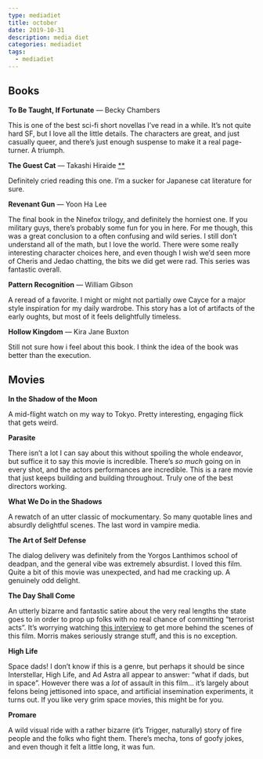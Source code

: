 ```yaml
---
type: mediadiet
title: october
date: 2019-10-31
description: media diet
categories: mediadiet
tags:
  - mediadiet
---
```


## Books

**To Be Taught, If Fortunate** — Becky Chambers

This is one of the best sci-fi short novellas I’ve read in a while. It’s not quite hard SF, but I love all the little details. The characters are great, and just casually queer, and there’s just enough suspense to make it a real page-turner. A triumph.

**The Guest Cat** — Takashi Hiraide [**](#ghost)

Definitely cried reading this one. I’m a sucker for Japanese cat literature for sure.

**Revenant Gun** — Yoon Ha Lee

The final book in the Ninefox trilogy, and definitely the horniest one. If you military guys, there’s probably some fun for you in here. For me though, this was a great conclusion to a often confusing and wild series. I still don’t understand all of the math, but I love the world. There were some really interesting character choices here, and even though I wish we’d seen more of Cheris and Jedao chatting, the bits we did get were rad. This series was fantastic overall.

**Pattern Recognition** — William Gibson

A reread of a favorite. I might or might not partially owe Cayce for a major style inspiration for my daily wardrobe. This story has a lot of artifacts of the early oughts, but most of it feels delightfully timeless.

**Hollow Kingdom** — Kira Jane Buxton

Still not sure how i feel about this book. I think the idea of the book was better than the execution.

## Movies

**In the Shadow of the Moon**

A mid-flight watch on my way to Tokyo. Pretty interesting, engaging flick that gets weird.

**Parasite**

There isn’t a lot I can say about this without spoiling the whole endeavor, but suffice it to say this movie is incredible. There’s _so much_ going on in every shot, and the actors performances are incredible. This is a rare movie that just keeps building and building throughout. Truly one of the best directors working.

**What We Do in the Shadows**

A rewatch of an utter classic of mockumentary. So many quotable lines and absurdly delightful scenes. The last word in vampire media.

**The Art of Self Defense**

The dialog delivery was definitely from the Yorgos Lanthimos school of deadpan, and the general vibe was extremely absurdist. I loved this film. Quite a bit of this movie was unexpected, and had me cracking up. A genuinely odd delight.

**The Day Shall Come**

An utterly bizarre and fantastic satire about the very real lengths the state goes to in order to prop up folks with no real chance of committing “terrorist acts”. It’s worrying watching [this interview](https://www.youtube.com/watch?v=LqUsiV8LPkM) to get more behind the scenes of this film. Morris makes seriously strange stuff, and this is no exception.

**High Life**

Space dads! I don’t know if this is a genre, but perhaps it should be since Interstellar, High Life, and Ad Astra all appear to answer: “what if dads, but in space”. However there was a _lot_ of assault in this film... it’s largely about felons being jettisoned into space, and artificial insemination experiments, it turns out. If you like very grim space movies, this might be for you.

**Promare**

A wild visual ride with a rather bizarre (it’s Trigger, naturally) story of fire people and the folks who fight them. There’s mecha, tons of goofy jokes, and even though it felt a little long, it was fun.
